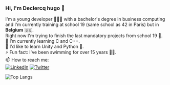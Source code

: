 ### Hi, I'm Declercq hugo 👋 
I'm a young developer 🧑🏻‍💻 with a bachelor's degree in business computing and I'm currently training at school 19 (same school as 42 in Paris) but in **Belgium** 🇧🇪.  
Right now I'm trying to finish the last mandatory projects from school 19 💯.  
🌱 I’m currently learning C and C++.  
🤔 I'd like to learn Unity and Python 🐍.  
⚡ Fun fact: I've been swimming for over 15 years 🏊‍♂️.  
📫 How to reach me:  
[![LinkedIn](https://img.shields.io/badge/linkedin-%230077B5.svg?style=for-the-badge&logo=linkedin&logoColor=white)](https://www.linkedin.com/in/hugo-declercq-2a36981b8/)
[![Twitter](https://img.shields.io/badge/Twitter-%231DA1F2.svg?style=for-the-badge&logo=Twitter&logoColor=white)](https://twitter.com/hugo_declercq_)

![Top Langs](https://github-readme-stats.vercel.app/api/top-langs/?username=DeclercqHugo&langs_count=8)
<!--
**DeclercqHugo/DeclercqHugo** is a ✨ _special_ ✨ repository because its `README.md` (this file) appears on your GitHub profile.

Here are some ideas to get you started:

- 🔭 I’m currently working on ...
- 🌱 I’m currently learning ...
- 👯 I’m looking to collaborate on ...
- 🤔 I’m looking for help with ...
- 💬 Ask me about ...
- 📫 How to reach me: ...
- 😄 Pronouns: ...
- ⚡ Fun fact: ...
-->
